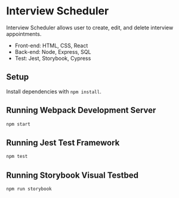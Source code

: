 # Interview Scheduler

Interview Scheduler allows user to create, edit, and delete interview appointments.

- Front-end: HTML, CSS, React
- Back-end: Node, Express, SQL
- Test: Jest, Storybook, Cypress

## Setup

Install dependencies with `npm install`.

## Running Webpack Development Server

```sh
npm start
```

## Running Jest Test Framework

```sh
npm test
```

## Running Storybook Visual Testbed

```sh
npm run storybook
```
